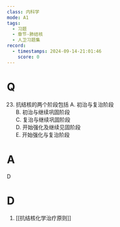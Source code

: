 ```yaml
---
class: 内科学
mode: A1
tags:
  - 习题
  - 章节-肺结核
  - 人卫习题集
record:
  - timestamps: 2024-09-14-21:01:46
    score: 0
---
```


# Q
23. 抗结核的两个阶段包括
A. 初治与复治阶段  
B. 初治与继续巩固阶段  
C. 复治与继续巩固阶段  
D. 开始强化及继续见固阶段  
E. 开始强化与复治阶段
# A
D
# D
1. [[抗结核化学治疗原则]]